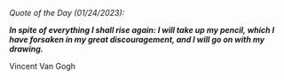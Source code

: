 *Quote of the Day (01/24/2023):*

_**In spite of everything I shall rise again: I will take up my pencil, which I have forsaken in my great discouragement, and I will go on with my drawing.**_

Vincent Van Gogh